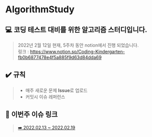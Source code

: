 # AlgorithmStudy

## 💻 코딩 테스트 대비를 위한 알고리즘 스터디입니다.   

> 2022년 2월 12일 현재, 5주차 동안 notion에서 진행 되었습니다.   
링크 :  <https://www.notion.so/Coding-Kindergarten-fb0b6877478e4f5a885f9d63d84dda69>

## ✔️ 규칙
> * 매주 새로운 문제 **Issue**로 업로드
> * 커밋시 이슈 레퍼런스

## 🔗 이번주 이슈 링크
> <a href = "https://github.com/qkd1101/AlgorithmStudy/issues/1"> ➡️ 2022.02.13 ~ 2022.02.19 </a>
